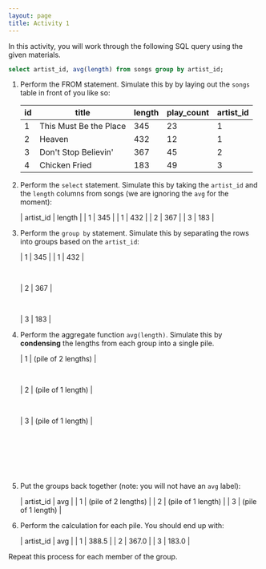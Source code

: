 ```yaml
---
layout: page
title: Activity 1
---
```


In this activity, you will work through the following SQL query using the given materials.

```sql
select artist_id, avg(length) from songs group by artist_id;
```

1. Perform the FROM statement. Simulate this by by laying out the `songs` table in front of you like so:

    | id | title  | length  | play_count  | artist_id |
    |---|---|---|---|---|
    | 1 | This Must Be the Place | 345 | 23 | 1 |
    | 2 | Heaven | 432 | 12 | 1 |
    | 3 | Don't Stop Believin' | 367 | 45 | 2 |
    | 4 | Chicken Fried | 183 | 49 | 3 |

1. Perform the `select` statement. Simulate this by taking the `artist_id` and the `length` columns from songs (we are ignoring the `avg` for the moment):

    | artist_id | length |
    | 1 | 345 |
    | 1 | 432 |
    | 2 | 367 |
    | 3 | 183 |

1. Perform the `group by` statement. Simulate this by separating the rows into groups based on the `artist_id`:

    | 1 | 345 |
    | 1 | 432 |

    <br>

    | 2 | 367 |

    <br>

    | 3 | 183 |

1. Perform the aggregate function `avg(length)`. Simulate this by **condensing** the lengths from each group into a single pile.

    | 1 | (pile of 2 lengths) |

    <br>

    | 2 | (pile of 1 length) |

    <br>

    | 3 | (pile of 1 length) |

    <br>
    <br>
    <br>
    <br>
    <br>

1. Put the groups back together (note: you will not have an `avg` label):

    | artist_id | avg |
    | 1 | (pile of 2 lengths) |
    | 2 | (pile of 1 length) |
    | 3 | (pile of 1 length) |

1. Perform the calculation for each pile. You should end up with:

    | artist_id | avg |
    | 1 | 388.5 |
    | 2 | 367.0 |
    | 3 | 183.0 |

Repeat this process for each member of the group.
